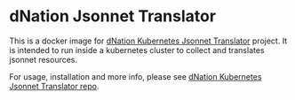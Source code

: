 # dNation Jsonnet Translator

This is a docker image for [dNation Kubernetes Jsonnet Translator](https://github.com/dNationCloud/kubernetes-jsonnet-translator) project.
It is intended to run inside a kubernetes cluster to collect and translates jsonnet resources.

For usage, installation and more info, please see [dNation Kubernetes Jsonnet Translator repo](https://github.com/dNationCloud/kubernetes-jsonnet-translator).
